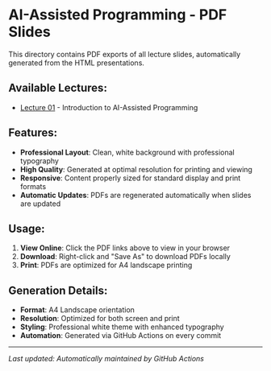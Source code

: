 # AI-Assisted Programming - PDF Slides

This directory contains PDF exports of all lecture slides, automatically generated from the HTML presentations.

## Available Lectures:

- [Lecture 01](./lecture-01.pdf) - Introduction to AI-Assisted Programming

## Features:

- **Professional Layout**: Clean, white background with professional typography
- **High Quality**: Generated at optimal resolution for printing and viewing
- **Responsive**: Content properly sized for standard display and print formats
- **Automatic Updates**: PDFs are regenerated automatically when slides are updated

## Usage:

1. **View Online**: Click the PDF links above to view in your browser
2. **Download**: Right-click and "Save As" to download PDFs locally
3. **Print**: PDFs are optimized for A4 landscape printing

## Generation Details:

- **Format**: A4 Landscape orientation
- **Resolution**: Optimized for both screen and print
- **Styling**: Professional white theme with enhanced typography
- **Automation**: Generated via GitHub Actions on every commit

---

*Last updated: Automatically maintained by GitHub Actions*